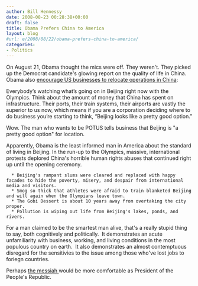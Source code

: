 ```yaml
---
author: Bill Hennessy
date: 2008-08-23 00:28:38+00:00
draft: false
title: Obama Prefers China to America
layout: blog
#url: e/2008/08/22/obama-prefers-china-to-america/
categories:
- Politics
---
```


On August 21, Obama thought the mics were off. They weren't. They picked up the Democrat candidate's glowing report on the quality of life in China. Obama also [encourage US businesses to relocate operations in China](https://hotair.com/archives/2008/08/22/obama-know-where-its-really-great-to-do-business/):

Everybody’s watching what’s going on in Beijing right now with the Olympics. Think about the amount of money that China has spent on infrastructure. Their ports, their train systems, their airports are vastly the superior to us now, which means if you are a corporation deciding where to do business you’re starting to think, “Beijing looks like a pretty good option.”

Wow. The man who wants to be POTUS tells business that Beijing is "a pretty good option" for location.

Apparently, Obama is the least informed man in America about the standard of living in Beijing. In the run-up to the Olympics, massive, international protests deplored China's horrible human rights abuses that continued right up until the opening ceremony.



	  * Beijing's rampant slums were cleared and replaced with happy facades to hide the poverty, misery, and despair from international media and visitors.
	  * Smog so thick that athletes were afraid to train blanketed Beijing and will again when the Olympians leave town.
	  * The Gobi Dessert is about 10 years away from overtaking the city proper.
	  * Pollution is wiping out life from Beijing's lakes, ponds, and rivers.

For a man claimed to be the smartest man alive, that's a really stupid thing to say, both cognitively and politically.  It demonstrates an acute unfamiliarity with business, working, and living conditions in the most populous country on earth.  It also demonstrates an almost contemptuous disregard for the sensitivies to the issue among those who've lost jobs to foriegn countries.

Perhaps [the messiah ](https://hennessysview.com/2008/08/18/the-absolution-candidate/)would be more comfortable as President of the People's Republic.
